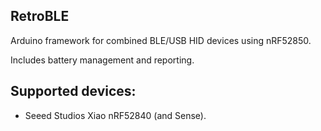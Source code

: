 ## RetroBLE

Arduino framework for combined BLE/USB HID devices using nRF52850.

Includes battery management and reporting.

## Supported devices:
  * Seeed Studios Xiao nRF52840 (and Sense).